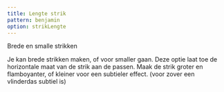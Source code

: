 ```yaml
---
title: Lengte strik
pattern: benjamin
option: strikLengte
---
```


Brede en smalle strikken

Je kan brede strikken maken, of voor smaller gaan. Deze optie laat toe de horizontale maat van de strik aan de passen. Maak de strik groter en flamboyanter, of kleiner voor een subtieler effect. (voor zover een vlinderdas subtiel is)